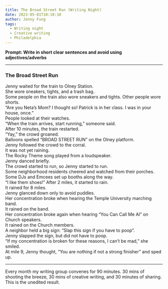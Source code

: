 ```yaml
---
title: The Broad Street Run (Writing Night)
date: 2023-05-01T10:10:10
author: Jenny Fung
tags:
  - Writing night
  - Creative writing
  - Philadelphia
---
```



**Prompt: Write in short clear sentences and avoid using adjectives/adverbs**

---
### The Broad Street Run

Jenny waited for the train to Olney Station.  
She wore sneakers, tights, and a trash bag.  
Some people on the train also wore sneakers and tights.
Other people wore shorts.  
“Are you Neta’s Mom? I thought so! Patrick is in her class. I was in your house, once.”  
People looked at their watches.  
“When the train arrives, start running,” someone said.  
After 10 minutes, the train restarted.  
“Yay,” the crowd groaned.  
Balloons spelled “BROAD STREET RUN” on the Olney platform.  
Jenny followed the crowd to the corral.  
It was not yet raining.  
The Rocky Theme song played from a loudspeaker.  
Jenny danced briefly.  
The crowd started to run, so Jenny started to run.  
Some neighborhood residents cheered and watched from their porches.  
Some DJs and Emcees set up booths along the way.  
“I like them shoes!”
After 2 miles, it started to rain.  
It rained for 8 miles.  
Jenny glanced down only to avoid puddles.  
Her concentration broke when hearing the Temple University marching band.  
It rained on the band.  
Her concentration broke again when hearing “You Can Call Me Al” on Church speakers.  
It rained on the Church members.  
A neighbor held a big sign: “Slap this sign if you have to poop”.  
Jenny slapped the sign, but did not have to poop.  
“If my concentration is broken for these reasons, I can’t be mad,” she smiled.  
At mile 9, Jenny thought, “You are nothing if not a strong finisher” and sped up.  

---

Every month my writing group convenes for 90 minutes. 30 mins of shooting the breeze, 30 mins of creative writing, and 30 minutes of sharing. This is the unedited result.
